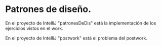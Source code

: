 # Patrones de diseño.

En el proyecto de IntelliJ "patronesDeDis" está la implementación de los ejercicios vistos en el work.

En el proyecto de IntelliJ "postwork" está el problema del postwork.
